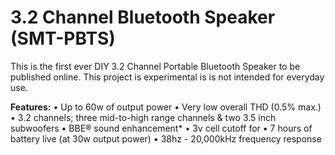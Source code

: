 #  3.2 Channel Bluetooth Speaker (SMT-PBTS)

This is the first ever DIY 3.2 Channel Portable Bluetooth Speaker to be published online. This project is experimental is is not intended for everyday use. 

 **Features:**
  • Up to 60w of output power
  • Very low overall THD (0.5% max.)
  • 3.2 channels; three mid-to-high range channels & two 3.5 inch subwoofers
  • BBE® sound enhancement*
  • 3v cell cutoff for
  • 7 hours of battery live (at 30w output power)
  • 38hz - 20,000kHz frequency response

